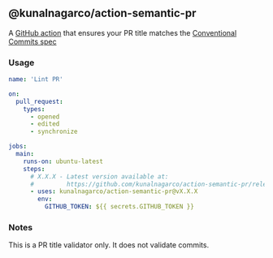 ## @kunalnagarco/action-semantic-pr

A [GitHub action](https://github.com/features/actions) that ensures your PR title matches the [Conventional Commits spec](https://www.conventionalcommits.org/)

### Usage

```yaml
name: 'Lint PR'

on:
  pull_request:
    types:
      - opened
      - edited
      - synchronize

jobs:
  main:
    runs-on: ubuntu-latest
    steps:
      # X.X.X - Latest version available at:
      #         https://github.com/kunalnagarco/action-semantic-pr/releases
      - uses: kunalnagarco/action-semantic-pr@vX.X.X
        env:
          GITHUB_TOKEN: ${{ secrets.GITHUB_TOKEN }}
```

### Notes

This is a PR title validator only. It does not validate commits.
